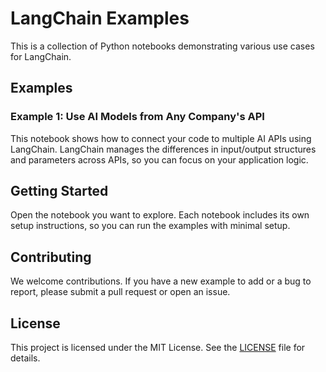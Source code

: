 # LangChain Examples

This is a collection of Python notebooks demonstrating various use cases for LangChain.

## Examples

### Example 1: Use AI Models from Any Company's API

This notebook shows how to connect your code to multiple AI APIs using LangChain. LangChain manages the differences in input/output structures and parameters across APIs, so you can focus on your application logic.

## Getting Started

Open the notebook you want to explore. Each notebook includes its own setup instructions, so you can run the examples with minimal setup.

## Contributing

We welcome contributions. If you have a new example to add or a bug to report, please submit a pull request or open an issue.

## License

This project is licensed under the MIT License. See the [LICENSE](LICENSE) file for details.
